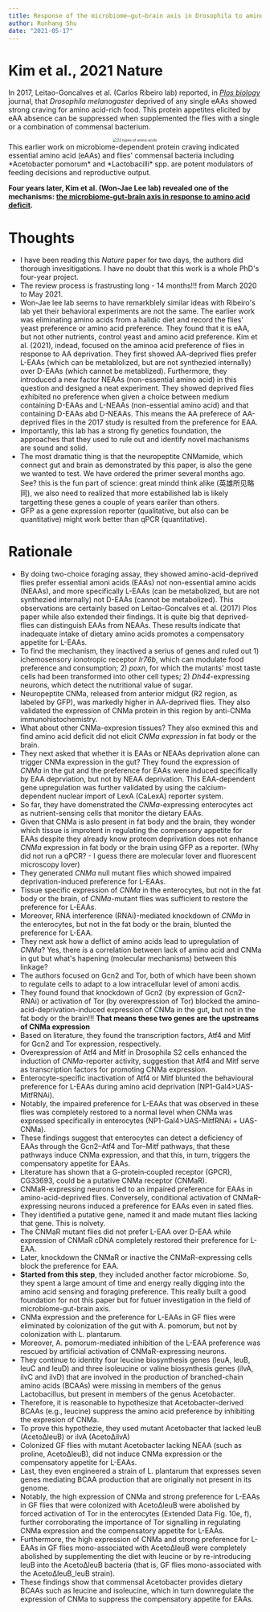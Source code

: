 ```yaml
---
title: Response of the microbiome–gut–brain axis in Drosophila to amino acid deficit
author: Runhang Shu
date: "2021-05-17"
---
```


# Kim et al., 2021 Nature
In 2017, Leitao-Goncalves et al. (Carlos Ribeiro lab) reported, in [*Plos biology*](https://journals.plos.org/plosbiology/article?id=10.1371/journal.pbio.2000862#sec002) journal, that *Drosophila melanogaster* deprived of any single eAAs showed strong craving for amino acid-rich food. This protein appetites elicited by eAA absence can be suppressed when supplemented the flies with a single or a combination of commensal bacterium. 
<center>
<img src="/en/pics/eAA-neAA.png" alt="22 types of animo acids" style="zoom:50%;" />
</center>
This earlier work on microbiome-dependent protein craving indicated essential amino acid (eAAs) and flies' commensal bacteria including *Acetobacter pomorum* and *Lactobacilli* spp. are potent modulators of feeding decisions and reproductive output. 


**Four years later, Kim et al. (Won-Jae Lee lab) revealed one of the mechanisms: [the microbiome-gut-brain axis in response to amino acid deficit](https://www.nature.com/articles/s41586-021-03522-2).** 

# Thoughts
  - I have been reading this *Nature* paper for two days, the authors did thorough invesitigations. I have no doubt that this work is a whole PhD's four-year project. 
  - The review process is frastrusting long - 14 months!!! from March 2020 to May 2021. 
  -  Won-Jae lee lab seems to have remarkblely similar ideas with Ribeiro's lab yet their behavioral experiments are not the same. The earlier work was eliminating amino acids from a halidic diet and record the flies' yeast preference or amino acid preference. They found that it is eAA, but not other nutrients, control yeast and amino acid preference. Kim et al. (2021), indead, focused on the aminoa acid preference of flies in response to AA deprivation. They first showed AA-deprived flies prefer L-EAAs (which can be metablolized, but are not synthezied internally) over D-EAAs (which cannot be metablized). Furthermore, they introduced a new factor NEAAs (non-essential amino acid) in this question and designed a neat experiment. They showed deprived flies exhibited no preference when given a choice between medium containing D-EAAs and L-NEAAs (non-essential amino acid) and that containing D-EAAs abd D-NEAAs. This means the AA preferece of AA-deprived flies in the 2017 study is resulted from the preference for EAA. 
  -  Importantly, this lab has a strong fly genetics foundation, the approaches that they used to rule out and identify novel machanisms are sound and solid. 
  -  The most dramatic thing is that the neuropeptite CNMamide, which connect gut and brain as demonstrated by this paper, is also the gene we wanted to test. We have ordered the primer several months ago. See? this is the fun part of science: great mindd think alike (英雄所见略同), we also need to realized that more estabilished lab is likely targetting these genes a couple of years eariler than others. 
  -  GFP as a gene expression reporter (qualitative, but also can be quantitative) might work better than qPCR (quantitative). 

# Rationale
  - By doing two-choice foraging assay, they showed amino-acid-deprived flies prefer essential amoni acids (EAAs) not non-essential amino acids (NEAAs), and more specifically L-EAAs (can be metabolized, but are not synthezied internally) not D-EAAs (cannot be metabolized). This observations are certainly based on Leitao-Goncalves et al. (2017) Plos paper while also extended their findings. It is quite big that deprived-flies can distinguish EAAs from NEAAs. These results indicate that inadequate intake of dietary amino acids promotes a compensatory appetite for L-EAAs.
  - To find the mechanism, they inactived a serius of genes and ruled out 1) ichemosensory ionotropic receptor *Ir76b*, which can modulate food preference and consumption; 2) *poxn*, for which the mutants' most taste cells had been transformed into other cell types; 2) *Dh44*-expressing neurons, which detect the nutritional value of sugar. 
  - Neuropeptite CNMa, released from anterior midgut (R2 region, as labeled by GFP), was markedly higher in AA-deprived flies. They also validated the expression of CNMa protein in this region by anti-CNMa immunohistochemistry.
  - What about other CNMa-expresion tissues? They also exmined this and find amino acid deficit did not elicit _CNMa expression_ in fat body or the brain. 
  - They next asked that whether it is EAAs or NEAAs deprivation alone can trigger CNMa expression in the gut? They found the expression of _CNMa_ in the gut and the preference for EAAs were induced specifically by EAA deprviation, but not by NEAA deprivation. This EAA-dependent gene upregulation was further validated by using the calcium-dependent nuclear import of LexA (CaLexA) reporter system. 
  - So far, they have domenstrated the _CNMa_-expressing enterocytes act as nutrient-sensing cells that monitor the dietary EAAs.
  - Given that CNMa is aslo present in fat body and the brain, they wonder which tissue is improtent in regulating the compensory appetite for EAAs despite they already know proteom deprivation does not enhance _CNMa_ expression in fat body or the brain using GFP as a reporter. (Why did not run a qPCR? - I guess there are molecular lover and fluorescent microscopy lover)
  - They generated _CNMa_ null mutant flies which showed impaired deprivation-induced preference for L-EAAs. 
  - Tissue specific expression of _CNMa_ in the enterocytes, but not in the fat body or the brain, of _CNMa_-mutant flies was sufficient to restore the preference for L-EAAs. 
  - Moreover, RNA interference (RNAi)-mediated knockdown of _CNMa_ in the enterocytes, but not in the fat body or the brain, blunted the preference for L-EAA.
  - They next ask how a deflict of amino acids lead to upregulation of _CNMa_? Yes, there is a correlation between lack of amino acid and CNMa in gut but what's hapening (molecular mechanisms) between this linkage?
  - The authors focused on Gcn2 and Tor, both of which have been shown to regulate cells to adapt to a low intracellular level of amoni acdis. 
  - They found found that knockdown of Gcn2 (by expression of Gcn2-RNAi) or activation of Tor (by overexpression of Tor) blocked the amino-acid-deprivation-induced expression of CNMa in the gut, but not in the fat body or the brain!!! **That means these two genes are the upstreams of CNMa expression**
  - Based on literature, they found the transcription factors, Atf4 and Mitf for Gcn2 and Tor expression, respectively. 
  - Overexpression of Atf4 and Mitf in Drosophila S2 cells enhanced the induction of _CNMa_-reporter activity, suggestion that Atf4 and Mitf serve as transcription factors for promoting CNMa expression. 
  - Enterocyte-specific inactivation of Atf4 or Mitf blunted the behavioural preference for L-EAAs during amino acid deprivation (NP1-Gal4>UAS-MitfRNAi).
  - Notably, the impaired preference for L-EAAs that was observed in these flies was completely restored to a normal level when CNMa was expressed specifically in enterocytes (NP1-Gal4>UAS-MitfRNAi + UAS-CNMa). 
  - These findings suggest that enterocytes can detect a deficiency of EAAs through the Gcn2–Atf4 and Tor–Mitf pathways, that these pathways induce CNMa expression, and that this, in turn, triggers the compensatory appetite for EAAs.
  - Literature has shown that a G-protein‐coupled receptor (GPCR), CG33693, could be a putative CNMa receptor (CNMaR). 
  - CNMaR-expressing neurons led to an impaired preference for EAAs in amino-acid-deprived flies. Conversely, conditional activation of CNMaR-expressing neurons induced a preference for EAAs even in sated flies.
  - They identified a putative gene, named it and made mutant flies lacking that gene. This is nolvety. 
  - The CNMaR mutant flies did not prefer L-EAA over D-EAA while expression of CNMaR cDNA completely restored their preference for L-EAA.
  - Later, knockdown the CNMaR or inactive the CNMaR-expressing cells block the preference for EAA.
  - **Started from this step**, they included another factor microbiome. So, they spent a large amount of time and energy really digging into the amino acid sensing and foraging preference. This really built a good foundation for not this paper but for futuer investigation in the field of microbiome-gut-brain axis.
  - CNMa expression and the preference for L-EAAs in GF flies were eliminated by colonization of the gut with A. pomorum, but not by colonization with L. plantarum. 
  - Moreover, A. pomorum-mediated inhibition of the L-EAA preference was rescued by artificial activation of CNMaR-expressing neurons.
  - They continue to identity four leucine biosynthesis genes (leuA, leuB, leuC and leuD) and three isoleucine or valine biosynthesis genes (ilvA, ilvC and ilvD) that are involved in the production of branched-chain amino acids (BCAAs) were missing in members of the genus Lactobacillus, but present in members of the genus Acetobacter.
  - Therefore, it is reasonable to hypothesize that Acetobacter-derived BCAAs (e.g., leucine) suppress the amino acid preference by inhibiting the expresion of CNMa.
  -  To prove this hypothezie, they used mutant Acetobacter that lacked leuB (AcetoΔleuB) or ilvA (AcetoΔilvA)
  -  Colonized GF flies with mutant Acetobacter lacking NEAA (such as proline, AcetoΔleuB), did not induce CNMa expression or the compensatory appetite for L-EAAs.
  -  Last, they even engineered a strain of L. plantarum that expresses seven genes mediating BCAA production that are originally not present in its genome. 
  -  Notably, the high expression of CNMa and strong preference for L-EAAs in GF flies that were colonized with AcetoΔleuB were abolished by forced activation of Tor in the enterocytes (Extended Data Fig. 10e, f), further corroborating the importance of Tor signalling in regulating CNMa expression and the compensatory appetite for L-EAAs. 
  -  Furthermore, the high expression of CNMa and strong preference for L-EAAs in GF flies mono-associated with AcetoΔleuB were completely abolished by supplementing the diet with leucine or by re-introducing leuB into the AcetoΔleuB bacteria (that is, GF flies mono-associated with the AcetoΔleuB_leuB strain).
  -  These findings show that commensal Acetobacter provides dietary BCAAs such as leucine and isoleucine, which in turn downregulate the expression of CNMa to suppress the compensatory appetite for EAAs.

